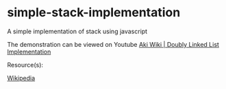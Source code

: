 # simple-stack-implementation
A simple implementation of stack using javascript

The demonstration can be viewed on Youtube
[Aki Wiki | Doubly Linked List Implementation](https://www.youtube.com/watch?v=FOyOK0TuETc)

Resource(s):

[Wikipedia](https://en.wikipedia.org/wiki/Stack_(abstract_data_type))
